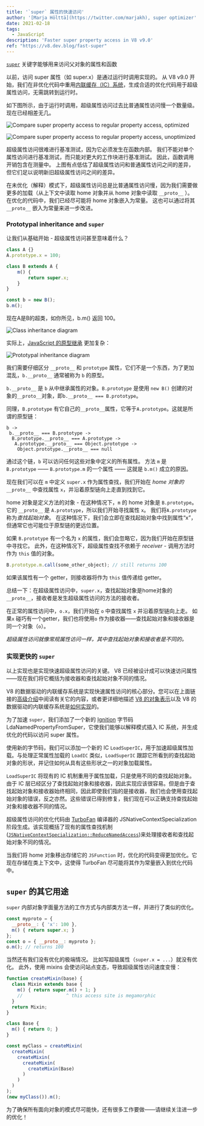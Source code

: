 ```yaml
---
title: '`super` 属性的快速访问'
author: '[Marja Hölttä](https://twitter.com/marjakh), super optimizer'
date: 2021-02-18
tags:
  - JavaScript
description: 'Faster super property access in V8 v9.0'
ref: "https://v8.dev.blog/fast-super"
---
```


[`super`](https://developer.mozilla.org/en-US/docs/Web/JavaScript/Reference/Operators/super) 关键字能够用来访问父对象的属性和函数

以前，访问 super 属性（如 super.x）是通过运行时调用实现的。 从 V8 v9.0 开始，我们在非优化代码中重用[内联缓存（IC）系统](https://mathiasbynens.be/notes/shapes-ics)，生成合适的优化代码用于超级属性访问，无需跳转到运行时。

如下图所示，由于运行时调用，超级属性访问过去比普通属性访问慢一个数量级。现在已经相差无几。

![Compare super property access to regular property access, optimized](https://v8.dev/_img/fast-super/super-opt.svg)

![Compare super property access to regular property access, unoptimized](https://v8.dev/_img/fast-super/super-no-opt.svg)

超级属性访问很难进行基准测试，因为它必须发生在函数内部。 我们不能对单个属性访问进行基准测试，而只能对更大的工作块进行基准测试。 因此，函数调用开销包含在测量中。 上图有点低估了超级属性访问和普通属性访问之间的差异，但它们足以说明新旧超级属性访问之间的差异。 

在未优化（解释）模式下，超级属性访问总是比普通属性访问慢，因为我们需要做更多的加载（从上下文中读取 home 对象并从 home 对象中读取 `__proto__` ）。 在优化的代码中，我们已经尽可能将 home 对象嵌入为常量。 这也可以通过将其 `__proto__` 嵌入为常量来进一步改进。 

### Prototypal inheritance and `super`

让我们从基础开始 - 超级属性访问甚至意味着什么？ 
```js
class A {}
A.prototype.x = 100;

class B extends A {
    m() {
        return super.x;
    }
}

const b = new B();
b.m();
```

现在A是B的超类，如你所见，b.m() 返回 100。

![Class inheritance diagram](https://v8.dev/_img/fast-super/inheritance-1.svg?width=100)

实际上，[JavaScript 的原型继承](https://developer.mozilla.org/en-US/docs/Web/JavaScript/Inheritance_and_the_prototype_chain) 更加复杂：

![Prototypal inheritance diagram](https://v8.dev/_img/fast-super/inheritance-2.svg?width=435)

我们需要仔细区分 `__proto__` 和 `prototype` 属性，它们不是一个东西，为了更加混乱，`b.__proto__` 通常被称为 `b` 的原型。

`b.__proto__` 是 `b` 从中继承属性的对象。`B.prototype` 是使用 `new B()` 创建的对象的`__proto__`对象，即`b.__proto__ === B.prototype`。

同理，`B.prototype` 有它自己的`__proto__`属性，它等于`A.prototype`。这就是所谓的原型链：

```
b ->
 b.__proto__ === B.prototype ->
  B.prototype.__proto__ === A.prototype ->
   A.prototype.__proto__ === Object.prototype ->
    Object.prototype.__proto__ === null
```

通过这个链，`b` 可以访问任何这些对象中定义的所有属性。 方法 `m` 是 `B.prototype` —— `B.prototype.m` 的一个属性 —— 这就是 `b.m()` 成立的原因。 

现在我们可以在 `m` 中定义 `super.x` 作为属性查找，我们开始在 *home 对象的* `__proto__` 中查找属性 `x`，并沿着原型链向上走直到找到它。 

home 对象是定义方法的对象 - 在这种情况下，`m` 的 home 对象是 `B.prototype`。 它的 `__proto__` 是 `A.prototype`，所以我们开始寻找属性 `x`。 我们将`A.prototype`称为*查找起始对象*。 在这种情况下，我们会立即在查找起始对象中找到属性“x”，但通常它也可能位于原型链的更远位置。 

如果 `B.prototype` 有一个名为 `x` 的属性，我们会忽略它，因为我们开始在原型链中寻找它。 此外，在这种情况下，超级属性查找不依赖于 *receiver* - 调用方法时作为 `this` 值的对象。 

```javascript
B.prototype.m.call(some_other_object); // still returns 100
```

如果该属性有一个 getter，则接收器将作为 `this` 值传递给 getter。 

总结一下：在超级属性访问中，`super.x`，查找起始对象是home对象的`__proto__`，接收者是发生超级属性访问的方法的接收者。

在正常的属性访问中，`o.x`，我们开始在 `o` 中查找属性 `x` 并沿着原型链向上走。 如果`x` 碰巧有一个getter，我们也将使用`o` 作为接收器——查找起始对象和接收器是同一个对象（`o`）。

*超级属性访问就像常规属性访问一样，其中查找起始对象和接收者是不同的。* 

### 实现更快的 `super`

以上实现也是实现快速超级属性访问的关键。 V8 已经被设计成可以快速访问属性——现在我们将它概括为接收器和查找起始对象不同的情况。

V8 的数据驱动的内联缓存系统是实现快速属性访问的核心部分。您可以在上面链接的[高级介绍](https://mathiasbynens.be/notes/shapes-ics)中阅读有关它的内容，或者更详细地描述 [V8 的对象表示](https://v8.dev/blog/fast-properties)以及 V8 的数据驱动的内联缓存系统是[如何实现](https://docs.google.com/document/d/1mEhMn7dbaJv68lTAvzJRCQpImQoO6NZa61qRimVeA-k/edit?usp=sharing)的。

为了加速 `super`，我们添加了一个新的 [Ignition](https://v8.dev/docs/ignition) 字节码 LdaNamedPropertyFromSuper，它使我们能够以解释模式插入 IC 系统，并生成优化的代码以访问 super 属性。

使用新的字节码，我们可以添加一个新的 IC `LoadSuperIC`，用于加速超级属性加载。与处理正常属性加载的 `LoadIC` 类似，`LoadSuperIC` 跟踪它所看到的查找起始对象的形状，并记住如何从具有这些形状之一的对象加载属性。

`LoadSuperIC` 将现有的 IC 机制重用于属性加载，只是使用不同的查找起始对象。由于 IC 层已经区分了查找起始对象和接收器，因此实现应该很容易。但是由于查找起始对象和接收器始终相同，因此即使我们指的是接收器，我们也会使用查找起始对象的错误，反之亦然。这些错误已得到修复，我们现在可以正确支持查找起始对象和接收器不同的情况。

超级属性访问的优化代码由 [TurboFan](https://v8.dev/docs/turbofan) 编译器的 JSNativeContextSpecialization 阶段生成。该实现概括了现有的属性查找机制([`JSNativeContextSpecialization::ReduceNamedAccess`](https://source.chromium.org/chromium/chromium/src/+/master:v8/src/compiler/js-native-context-specialization.cc;l=1130))来处理接收者和查找起始对象不同的情况。

当我们将 home 对象移出存储它的 `JSFunction` 时，优化的代码变得更加优化。它现在存储在类上下文中，这使得 TurboFan 尽可能将其作为常量嵌入到优化代码中。 

## `super` 的其它用途

`super` 内部对象字面量方法的工作方式与内部类方法一样，并进行了类似的优化。 

```javascript
const myproto = {
  __proto__: { 'x': 100 },
  m() { return super.x; }
};
const o = { __proto__: myproto };
o.m(); // returns 100
```

当然还有我们没有优化的极端情况。 比如写超级属性（`super.x = ...`）就没有优化。 此外，使用 mixins 会使访问站点变态，导致超级属性访问速度变慢： 

```javascript
function createMixin(base) {
  class Mixin extends base {
    m() { return super.m() + 1; }
    //                ^ this access site is megamorphic
  }
  return Mixin;
}

class Base {
  m() { return 0; }
}

const myClass = createMixin(
  createMixin(
    createMixin(
      createMixin(
        createMixin(Base)
      )
    )
  )
);
(new myClass()).m();
```

为了确保所有面向对象的模式尽可能快，还有很多工作要做——请继续关注进一步的优化！ 